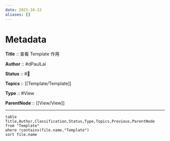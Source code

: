 ```yaml
---
date: 2021-10-22
aliases: []
---
```


# Metadata

**Title** :: 查看 Template 作用

**Author** :: #dPaulLai

**Status** :: #🌱

**Topics** :: [[Template/Template]]

**Type** :: #View

**ParentNode** :: [[View/View]]

---

```dataview
table Title,Author,Classification,Status,Type,Topics,Previous,ParentNode
from "Template"
where !contains(file.name,"Template")
sort file.name
```
